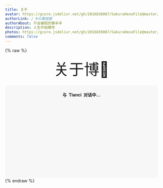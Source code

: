 ```yaml
---
title: 关于
avatar: https://gcore.jsdelivr.net/gh/2016838087/SakuraHexoFile@master/themes/images/tianci.jpg #头像地址
authorLink: / #头像链接
authorAbout: 不会编程的懒羊羊
description: 人生开始瞎写
photos: https://gcore.jsdelivr.net/gh/2016838087/SakuraHexoFile@master/themes/images/background/lonely.png
comments: false
---
```

{% raw %}
<!-- 因为vue和botui更新导至bug,现将对话移至js下的botui中配置 -->
<div class="entry-content">
  <div class="moe-mashiro" style="text-align:center; font-size: 50px; margin-bottom: 20px;">关于博🐷
  </div>
  <div id="hello-mashiro" class="popcontainer" style="min-height: 300px; padding: 2px 6px 4px; background-color: rgba(242, 242, 242, 0.5); border-radius: 10px;">
    <center>
    <p>
    </p>
    <h4>
    与&nbsp;<ruby>
    Tianci&nbsp;
    </ruby>
    对话中...</h4>
    <p>
    </p>
    </center>
    <bot-ui></botui>
  </div>
</div>
<!-- <script src="../js/about.js"></script> -->
<script src="https://gcore.jsdelivr.net/gh/2016838087/SakuraHexoFile@master/themes/js/botui.js"></script>
<script>
bot_ui_ini()
</script>
{% endraw %}